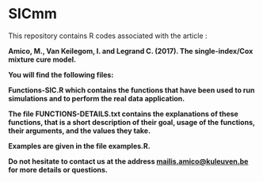 # SICmm

This repository contains R codes associated with the article : 

<b> Amico, M., Van Keilegom, I. and Legrand C. (2017). The single-index/Cox mixture cure model.

You will find the following files:

<b>Functions-SIC.R</b> which contains the functions that have been used to run simulations and to perform the real data application.

The file <b>FUNCTIONS-DETAILS.txt</b> contains the explanations of these functions, that is a short description of their goal, usage of the functions, their arguments, and the values they take. 

Examples are given in the file <b>examples.R. 

Do not hesitate to contact us at the address mailis.amico@kuleuven.be for more details or questions.


